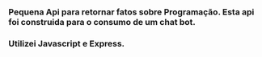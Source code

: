 ### Pequena Api para retornar fatos sobre Programação. Esta api foi construida para o consumo de um chat bot.
### Utilizei Javascript e Express.
